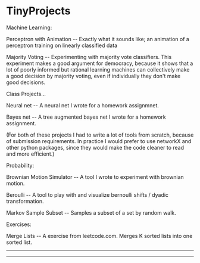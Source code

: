 
# TinyProjects

Machine Learning:

Perceptron with Animation -- Exactly what it sounds like; an animation of a perceptron training on linearly classified data

Majority Voting -- Experimenting with majority vote classifiers. This experiment makes a good argument for democracy, because it shows that a lot of poorly informed but rational learning machines can collectively make a good decision by majority voting, even if individually they don't make good decisions.

Class Projects...

Neural net -- A neural net I wrote for a homework assignmnet.

Bayes net -- A tree augmented bayes net I wrote for a homework assignment.

(For both of these projects I had to write a lot of tools from scratch, because of submission requirements. In practice I would prefer to use networkX and other python packages, since they would make the code cleaner to read and more efficient.)



Probability:

Brownian Motion Simulator -- A tool I wrote to experiment with brownian motion.

Beroulli -- A tool to play with and visualize bernoulli shifts / dyadic transformation.

Markov Sample Subset -- Samples a subset of a set by random walk.

Exercises:

Merge Lists -- A exercise from leetcode.com. Merges K sorted lists into one sorted list.

---------------------
---------------------
